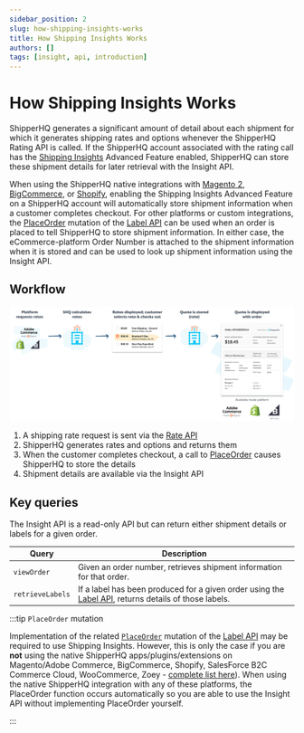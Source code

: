 ```yaml
---
sidebar_position: 2
slug: how-shipping-insights-works
title: How Shipping Insights Works
authors: []
tags: [insight, api, introduction]
---
```


# How Shipping Insights Works

ShipperHQ generates a significant amount of detail about each shipment for which it generates shipping rates and options whenever the ShipperHQ Rating API is called. If the ShipperHQ account associated with the rating call has the [Shipping Insights](https://docs.shipperhq.com/shipping-insights-configuration/#Requirements) Advanced Feature enabled, ShipperHQ can store these shipment details for later retrieval with the Insight API.

When using the ShipperHQ native integrations with [Magento 2](https://docs.shipperhq.com/installing-magento-2-shipperhq-extension/), [BigCommerce](https://docs.shipperhq.com/setup-shipperhq-bigcommerce-store/), or [Shopify](https://docs.shipperhq.com/connect-shopify-shipperhq/), enabling the Shipping Insights Advanced Feature on a ShipperHQ account will automatically store shipment information when a customer completes checkout. For other platforms or custom integrations, the [PlaceOrder](place-order) mutation of the [Label API](../label/overview/) can be used when an order is placed to tell ShipperHQ to store shipment information. In either case, the eCommerce-platform Order Number is attached to the shipment information when it is stored and can be used to look up shipment information using the Insight API.

## Workflow
![Insights workflow](./insight-workflow.png)

1. A shipping rate request is sent via the [Rate API](../rate/overview/)
2. ShipperHQ generates rates and options and returns them
3. When the customer completes checkout, a call to [PlaceOrder](place-order) causes ShipperHQ to store the details
4. Shipment details are available via the Insight API

## Key queries
The Insight API is a read-only API but can return either shipment details or labels for a given order.

| Query                      | Description         |
| ---------------------------|---------------------|
| `viewOrder`    |	Given an order number, retrieves shipment information for that order. |
| `retrieveLabels`	| If a label has been produced for a given order using the [Label API](../label/overview), returns details of those labels. |

:::tip `PlaceOrder` mutation

Implementation of the related [`PlaceOrder`](place-order) mutation of the [Label API](../label/overview/) may be required to use Shipping Insights. However, this is only the case if you are **not** using the native ShipperHQ apps/plugins/extensions on Magento/Adobe Commerce, BigCommerce, Shopify, SalesForce B2C Commerce Cloud, WooCommerce, Zoey - [complete list here](https://shipperhq.com/pricing)). When using the native ShipperHQ integration with any of these platforms, the PlaceOrder function occurs automatically so you are able to use the Insight API without implementing PlaceOrder yourself.

:::
